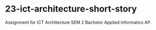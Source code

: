 # 23-ict-architecture-short-story
Assignment for ICT Architecture SEM 2 Bachelor Applied Informatics AP.
